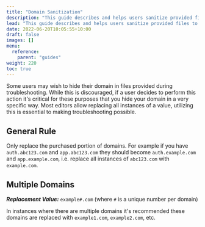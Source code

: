 ```yaml
---
title: "Domain Sanitization"
description: "This guide describes and helps users sanitize provided files to hide their domain"
lead: "This guide describes and helps users sanitize provided files to hide their domain."
date: 2022-06-20T10:05:55+10:00
draft: false
images: []
menu:
  reference:
    parent: "guides"
weight: 220
toc: true
---
```


Some users may wish to hide their domain in files provided during troubleshooting. While this is discouraged, if a user
decides to perform this action it's critical for these purposes that you hide your domain in a very specific
way. Most editors allow replacing all instances of a value, utilizing this is essential to making troubleshooting
possible.

## General Rule

Only replace the purchased portion of domains. For example if you have `auth.abc123.com` and `app.abc123.com` they
should become `auth.example.com` and `app.example.com`, i.e. replace all instances of `abc123.com` with `example.com`.

## Multiple Domains

*__Replacement Value:__* `example#.com` (where `#` is a unique number per domain)

In instances where there are multiple domains it's recommended these domains are replaced with `example1.com`,
`example2.com`, etc.
